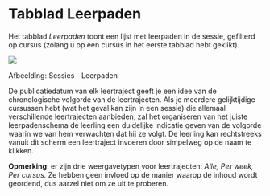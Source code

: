 # Tabblad Leerpaden

Het tabblad _Leerpaden_ toont een lijst met leerpaden in de sessie, gefilterd op cursus \(zolang u op een cursus in het eerste tabblad hebt geklikt\).

![](../../.gitbook/assets/images264%20%283%29.png)

Afbeelding: Sessies - Leerpaden

De publicatiedatum van elk leertraject geeft je een idee van de chronologische volgorde van de leertrajecten. Als je meerdere gelijktijdige cursussen hebt \(wat het geval kan zijn in een sessie\) die allemaal verschillende leertrajecten aanbieden, zal het organiseren van het juiste leerpadenschema de leerling een duidelijke indicatie geven van de volgorde waarin we van hem verwachten dat hij ze volgt. De leerling kan rechtstreeks vanuit dit scherm een leertraject invoeren door simpelweg op de naam te klikken.

**Opmerking**: er zijn drie weergavetypen voor leertrajecten: _Alle, Per week, Per cursus._ Ze hebben geen invloed op de manier waarop de inhoud wordt geordend, dus aarzel niet om ze uit te proberen.
